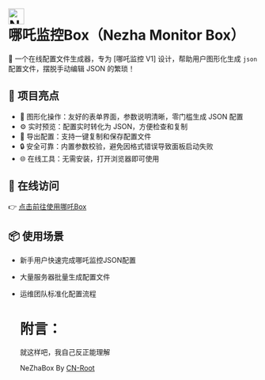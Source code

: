 # <img src="https://nezha.wiki/logo.png" alt="Nezha Logo" width="32" height="32" /> 哪吒监控Box（Nezha Monitor Box）

🚀 一个在线配置文件生成器，专为 [哪吒监控 V1] 设计，帮助用户图形化生成 `json` 配置文件，摆脱手动编辑 JSON 的繁琐！

## 🌟 项目亮点

- 🌟 图形化操作：友好的表单界面，参数说明清晰，零门槛生成 JSON 配置  
- ⚙️ 实时预览：配置实时转化为 JSON，方便检查和复制  
- 💾 导出配置：支持一键复制和保存配置文件  
- 🔒 安全可靠：内置参数校验，避免因格式错误导致面板启动失败 
- 🌐 在线工具：无需安装，打开浏览器即可使用

## 🔗 在线访问

👉 [点击前往使用哪吒Box](https://nezhabox.github.io)

## 📦 使用场景

- 新手用户快速完成哪吒监控JSON配置
- 大量服务器批量生成配置文件
- 运维团队标准化配置流程

  # 附言：
  就这样吧，我自己反正能理解

  NeZhaBox By [CN-Root](https://github.com/CN-Root)
